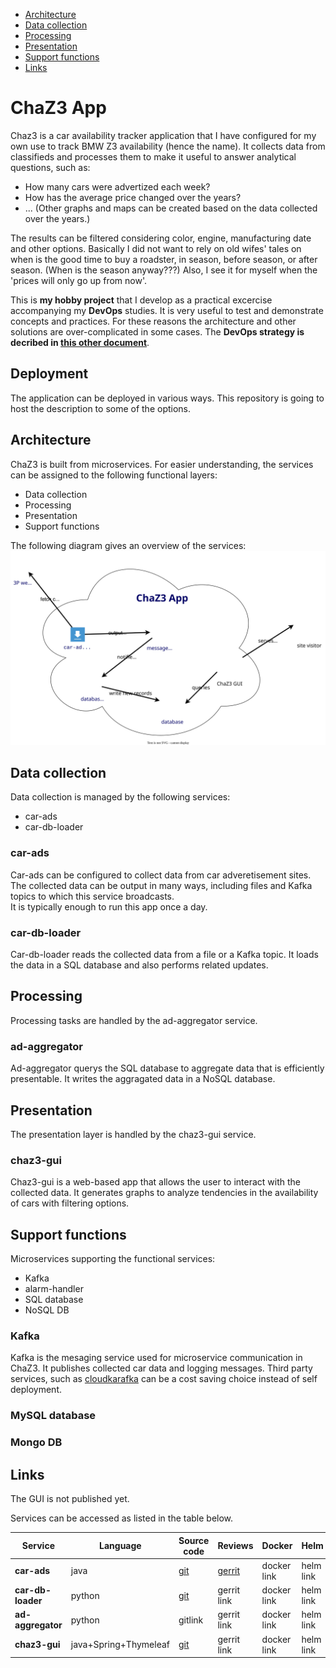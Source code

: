 <!-- TOC start (generated with https://github.com/derlin/bitdowntoc) -->

- [Architecture](#architecture)
- [Data collection](#data-collection)
- [Processing](#processing)
- [Presentation](#presentation)
- [Support functions](#support-functions)
- [Links](#links)

<!-- TOC end -->
# ChaZ3 App

Chaz3 is a car availability tracker application that I have configured for my own use to track BMW Z3 availability (hence the name). It collects data from classifieds and processes them to make it useful to answer analytical questions, such as:
 * How many cars were advertized each week?
 * How has the average price changed over the years?
 * ... (Other graphs and maps can be created based on the data collected over the years.)

 The results can be filtered considering color, engine, manufacturing date and other options.
 Basically I did not want to rely on old wifes' tales on when is the good time to buy a roadster, in season, before season, or after season. (When is the season anyway???) Also, I see it for myself when the 'prices will only go up from now'.

This is **my hobby project** that I develop as a practical excercise accompanying my **DevOps** studies. It is very useful to test and demonstrate concepts and practices. For these reasons the architecture and other solutions are over-complicated in some cases. The **DevOps strategy is decribed in [this other document](devops_strategy.md)**.

## Deployment
The application can be deployed in various ways. This repository is going to host the description to some of the options.

## Architecture
ChaZ3 is built from microservices. For easier understanding, the services can be assigned to the following functional layers:

 * Data collection
 * Processing
 * Presentation
 * Support functions


The following diagram gives an overview of the services:  
<img src="images/architecture.drawio.svg" />
 
## Data collection
Data collection is managed by the following services:
 * car-ads
 * car-db-loader

### car-ads
Car-ads can be configured to collect data from car adveretisement sites. The collected data can be output in many ways, including files and Kafka topics to which this service broadcasts.  
It is typically enough to run this app once a day.

### car-db-loader
Car-db-loader reads the collected data from a file or a Kafka topic. It loads the data in a SQL database and also performs related updates.

## Processing
Processing tasks are handled by the ad-aggregator service.

### ad-aggregator
Ad-aggregator querys the SQL database to aggregate data that is efficiently presentable. It writes the aggragated data in a NoSQL database.

## Presentation
The presentation layer is handled by the chaz3-gui service.

### chaz3-gui
Chaz3-gui is a web-based app that allows the user to interact with the collected data. It generates graphs to analyze tendencies in the availability of cars with filtering options.

## Support functions
Microservices supporting the functional services:
 * Kafka
 * alarm-handler
 * SQL database
 * NoSQL DB

### Kafka
Kafka is the mesaging service used for microservice communication in ChaZ3. It publishes collected car data and logging messages. Third party services, such as [cloudkarafka](https://www.cloudkarafka.com/) can be a cost saving choice instead of self deployment.

### MySQL database

### Mongo DB

## Links

The GUI is not published yet.

Services can be accessed as listed in the table below.

Service | Language | Source code | Reviews | Docker | Helm
-|-|-|-|-|-
**car-ads** | java | [git](https://github.com/szegheomarci/car-ads) | [gerrit](https://review.gerrithub.io/q/project:szegheomarci/car-ads) | docker link | helm link
**car-db-loader** | python |  [git](https://github.com/szegheomarci/db-loader) | gerrit link | docker link | helm link
**ad-aggregator** | python | gitlink | gerrit link | docker link | helm link
**chaz3-gui** | java+Spring+Thymeleaf | [git](https://github.com/szegheomarci/chaz3-gui) | gerrit link | docker link | helm link
  
